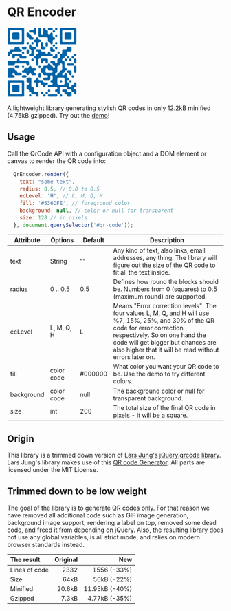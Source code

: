 # QR Encoder

<img  src="demo/qr-code-example.png"/>

A lightweight library generating stylish QR codes in only 12.2kB minified (4.75kB gzipped).
Try out the [demo](https://nimiq.github.io/qr-encoder/demo)!

## Usage
Call the QrCode API with a configuration object and a DOM element or canvas to render the QR code into:
```javascript
  QrEncoder.render({
    text: "some text",
    radius: 0.5, // 0.0 to 0.5
    ecLevel: 'H', // L, M, Q, H
    fill: '#536DFE', // foreground color
    background: null, // color or null for transparent
    size: 128 // in pixels
  }, document.querySelector('#qr-code'));
```

Attribute | Options | Default | Description
----------|---------|---------|------------
text | String | "" | Any kind of text, also links, email addresses, any thing. The library will figure out the size of the QR code to fit all the text inside.
radius | 0 .. 0.5 | 0.5 | Defines how round the blocks should be. Numbers from 0 (squares) to 0.5 (maximum round) are supported.
ecLevel | L, M, Q, H | L | Means "Error correction levels". The four values L, M, Q, and H will use %7, 15%, 25%, and 30% of the QR code for error correction respectively. So on one hand the code will get bigger but chances are also higher that it will be read without errors later on.
fill | color code | #000000 | What color you want your QR code to be. Use the demo to try different colors.
background | color code | null | The background color or null for transparent background.
size | int | 200 | The total size of the final QR code in pixels - it will be a square.

## Origin
This library is a trimmed down version of [Lars Jung's jQuery.qrcode library](https://larsjung.de/jquery-qrcode/). Lars Jung's library makes use of this [QR code Generator](https://github.com/kazuhikoarase/qrcode-generator). All parts are licensed under the MIT License.

## Trimmed down to be low weight
The goal of the library is to generate QR codes only. For that reason we have removed all additional code such as GIF image generation, background image support, rendering a label on top, removed some dead code, and freed it from depending on jQuery. Also, the resulting library does not use any global variables, is all strict mode, and relies on modern browser standards instead.

The result | Original | New
:--- | ---: | ---:
Lines of code | 2332 | 1556 (-33%)
Size | 64kB | 50kB (-22%)
Minified | 20.6kB | 11.95kB (-40%)
Gzipped | 7.3kB | 4.77kB (-35%)
